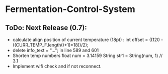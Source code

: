 # Fermentation-Control-System

## ToDo: Next Release (0.7):
- calculate align position of current temperature (18pt) : int offset = ((120 - ((CURR_TEMP_F.length()+1)*18))/2);
- delete info_text = "..."; in line 589 and 601
- Shorten temp numbers float num = 3.14159 String str1 = String(num, 1) // 3.1
- Implement wifi check and if not reconnect.
